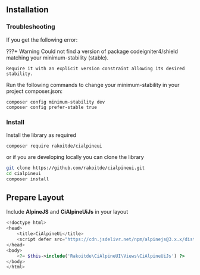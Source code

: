 ## Installation

### Troubleshooting

If you get the following error:

???+ Warning
    Could not find a version of package codeigniter4/shield matching your minimum-stability (stable).

    Require it with an explicit version constraint allowing its desired stability.

Run the following commands to change your minimum-stability in your project composer.json:

```
composer config minimum-stability dev
composer config prefer-stable true
```

### Install

Install the library as required

```
composer require rakoitde/cialpineui
```

or if you are developing locally you can clone the library

```bash
git clone https://github.com/rakoitde/cialpineui.git
cd cialpineui
composer install
```

## Prepare Layout

Include **AlpineJS** and **CiAlpineUiJs** in your layout

```php hl_lines="4 7"
<!doctype html>
<head>
    <title>CiAlpineUi</title>
    <script defer src="https://cdn.jsdelivr.net/npm/alpinejs@3.x.x/dist/cdn.min.js"></script>
</head>
<body>
    <?= $this->include('Rakoitde\CiAlpineUI\Views\CiAlpineUiJs') ?>
</body>
</html>
```